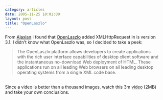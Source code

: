 ```yaml
---
category: articles
date: 2005-11-25 10:01:00
layout: post
title: "OpenLaszlo"
---
```


From <a href="httpt://www.ajaxian.com">Ajaxian</a> I found that <a href="http://www.openlaszlo.org">OpenLaszlo</a> added XMLHttpRequest in is version 3.1. I didn't know what OpenLaszlo was, so I decided to take a peek: <br /><blockquote>The OpenLaszlo platform allows developers to create applications with the rich user interface capabilities of desktop client software and the instantaneous no-download Web deployment of HTML. These applications run on all leading Web browsers on all leading desktop operating systems from a single XML code base.</blockquote><br />Since a video is better than a thousand images, watch this 3m <a href="http://www.openlaszlo.org/img/laszlo-basics.mov">video</a> (2MB) and take your own conclusions.
